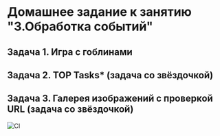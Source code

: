 # Домашнее задание к занятию "3.Обработка событий"
## Задача 1. Игра с гоблинами
## Задача 2. TOP Tasks* (задача со звёздочкой)
## Задача 3. Галерея изображений с проверкой URL (задача со звёздочкой)

![CI](https://github.com/irinarinch/events/actions/workflows/web.yml/badge.svg)
